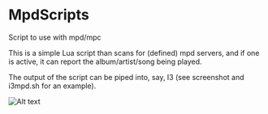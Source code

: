 # MpdScripts
Script to use with mpd/mpc

This is a simple Lua script than scans for (defined) mpd servers, and if one is active,
it can report the album/artist/song being played.

The output of the script can be piped into, say, I3 (see screenshot and i3mpd.sh for an example).

![Alt text](/../screenshots/screenshot.jpg?raw=true "Optional Title")
